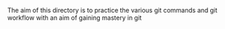 The aim of this directory is to practice the various git commands and git workflow with an aim of gaining mastery in git
